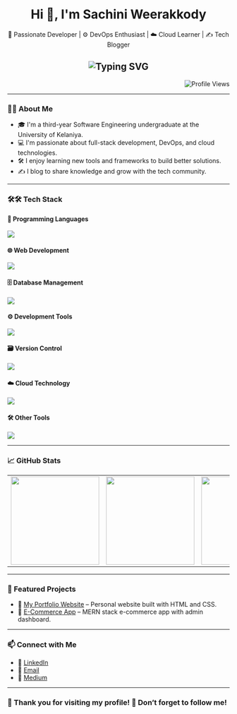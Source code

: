 <!-- Profile Header -->
<h1 align="center">Hi 👋, I'm Sachini Weerakkody</h1>
<p align="center">
  🚀 Passionate Developer | ⚙️ DevOps Enthusiast | ☁️ Cloud Learner | ✍️ Tech Blogger
</p>

<h2 align="center">
  <img src="https://readme-typing-svg.herokuapp.com?font=Fira+Code&size=24&pause=1000&color=f00&width=400&lines=Welcome+to+my+GitHub!;Always+learn+new+things...;Love+building+cool+things..." alt="Typing SVG" />
</h2>

<p align="right">
  <img src="https://komarev.com/ghpvc/?username=sachiniuresha&label=Profile%20Views&color=0e75b6&style=flat" alt="Profile Views" />
</p>

---

### 🧑‍💻 About Me

- 🎓 I'm a third-year Software Engineering undergraduate at the University of Kelaniya.  
- 💻 I'm passionate about full-stack development, DevOps, and cloud technologies.  
- 🛠️ I enjoy learning new tools and frameworks to build better solutions.  
- ✍️ I blog to share knowledge and grow with the tech community.

---

### 🛠️🛠️ Tech Stack

#### 🧠 Programming Languages
<p align="left">
  <img src="https://skillicons.dev/icons?i=java,js,php,python,cs,c,kotlin" />
</p>

#### 🌐 Web Development
<p align="left">
  <img src="https://skillicons.dev/icons?i=html,css,js,react,nodejs,tailwind,spring,php" />
</p>

#### 🗄️ Database Management
<p align="left">
  <img src="https://skillicons.dev/icons?i=mysql,mongodb,sqlite" />
</p>

#### ⚙️ Development Tools
<p align="left">
  <img src="https://skillicons.dev/icons?i=vscode,intellij,androidstudio,visualstudio,pycharm" />
</p>

#### 🗃️ Version Control
<p align="left">
  <img src="https://skillicons.dev/icons?i=github" />
</p>

#### ☁️ Cloud Technology
<p align="left">
  <img src="https://skillicons.dev/icons?i=aws,azure" />
</p>

#### 🛠️ Other Tools
<p align="left">
  <img src="https://skillicons.dev/icons?i=postman,figma" />
</p>

---


### 📈 GitHub Stats

<table align="center">
  <tr>
    <td>
      <img src="https://github-readme-stats.vercel.app/api?username=sachiniuresha&show_icons=true&theme=radical" height="200" />
    </td>
    <td>
      <img src="https://github-readme-streak-stats.herokuapp.com/?user=sachiniuresha&theme=radical" height="200" />
    </td>
    <td>
      <img src="https://github-readme-stats.vercel.app/api/top-langs/?username=sachiniuresha&layout=compact&theme=radical" height="200" />
    </td>
  </tr>
</table>

---

### 🚀 Featured Projects

- 🔗 [My Portfolio Website](https://sachiniuresha.github.io/my-portfolio/) – Personal website built with HTML and CSS.  
- 🛒 [E-Commerce App](https://kisal-audio-frontend.vercel.app/) – MERN stack e-commerce app with admin dashboard.

---

### 📫 Connect with Me

- 💼 [LinkedIn](https://www.linkedin.com/in/sachini-weerakkody-843b392a3)  
- 📧 [Email](mailto:dsuweerakkody19@gmail.com)  
- 📝 [Medium](https://medium.com/@dsuweerakkody19)

---

### 🙏 Thank you for visiting my profile! 💖 Don’t forget to follow me!
